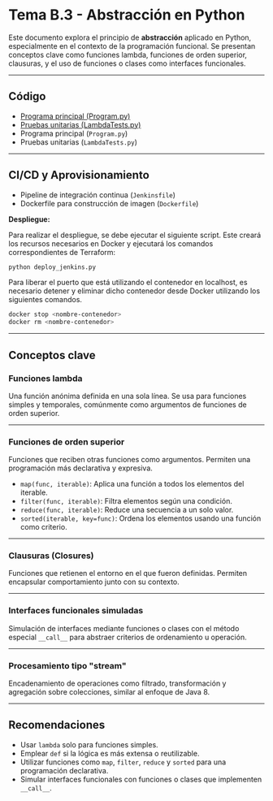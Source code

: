 # Tema B.3 - Abstracción en Python

Este documento explora el principio de **abstracción** aplicado en Python, especialmente en el contexto de la programación funcional. Se presentan conceptos clave como funciones lambda, funciones de orden superior, clausuras, y el uso de funciones o clases como interfaces funcionales.

---

## Código
- [Programa principal (Program.py)](src/Program.py)
- [Pruebas unitarias (LambdaTests.py)](tests/LambdaTests.py)
- Programa principal (`Program.py`)
- Pruebas unitarias (`LambdaTests.py`)

---

## CI/CD y Aprovisionamiento

- Pipeline de integración continua (`Jenkinsfile`)
- Dockerfile para construcción de imagen (`Dockerfile`)

**Despliegue:**

Para realizar el despliegue, se debe ejecutar el siguiente script. Este creará los recursos necesarios en Docker y ejecutará los comandos correspondientes de Terraform:

```bash
python deploy_jenkins.py
```
Para liberar el puerto que está utilizando el contenedor en localhost, es necesario detener y eliminar dicho contenedor desde Docker utilizando los siguientes comandos.

```bash
docker stop <nombre-contenedor>
docker rm <nombre-contenedor>
```

---

## Conceptos clave

### Funciones lambda

Una función anónima definida en una sola línea. Se usa para funciones simples y temporales, comúnmente como argumentos de funciones de orden superior.

---

### Funciones de orden superior

Funciones que reciben otras funciones como argumentos. Permiten una programación más declarativa y expresiva.

- `map(func, iterable)`: Aplica una función a todos los elementos del iterable.
- `filter(func, iterable)`: Filtra elementos según una condición.
- `reduce(func, iterable)`: Reduce una secuencia a un solo valor.
- `sorted(iterable, key=func)`: Ordena los elementos usando una función como criterio.

---

### Clausuras (Closures)

Funciones que retienen el entorno en el que fueron definidas. Permiten encapsular comportamiento junto con su contexto.

---

### Interfaces funcionales simuladas

Simulación de interfaces mediante funciones o clases con el método especial `__call__` para abstraer criterios de ordenamiento u operación.

---

### Procesamiento tipo "stream"

Encadenamiento de operaciones como filtrado, transformación y agregación sobre colecciones, similar al enfoque de Java 8.

---

## Recomendaciones

- Usar `lambda` solo para funciones simples.
- Emplear `def` si la lógica es más extensa o reutilizable.
- Utilizar funciones como `map`, `filter`, `reduce` y `sorted` para una programación declarativa.
- Simular interfaces funcionales con funciones o clases que implementen `__call__`.
<!-- 
---

## Recursos adicionales

- [Python Docs - Functional Programming HOWTO](https://docs.python.org/3/howto/functional.html)
- [Fluent Python - Capítulos sobre funciones de orden superior](https://www.oreilly.com/library/view/fluent-python/9781491946237/)
- [Guía de Lambdas en Java - Oracle](http://www.oracle.com/webfolder/technetwork/tutorials/obe/java/Lambda-QuickStart/index.html) -->